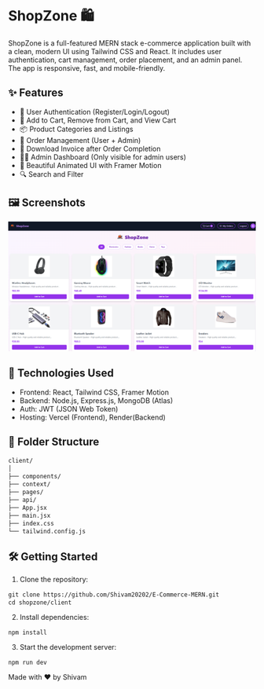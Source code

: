 # ShopZone 🛍️

ShopZone is a full-featured MERN stack e-commerce application built with a clean, modern UI using Tailwind CSS and React. It includes user authentication, cart management, order placement, and an admin panel. The app is responsive, fast, and mobile-friendly.

## ✨ Features

- 🔐 User Authentication (Register/Login/Logout)
- 🛒 Add to Cart, Remove from Cart, and View Cart
- 📦 Product Categories and Listings
- 🧾 Order Management (User + Admin)
- 🧾 Download Invoice after Order Completion
- 🧑‍💻 Admin Dashboard (Only visible for admin users)
- 🎨 Beautiful Animated UI with Framer Motion
- 🔍 Search and Filter 

## 🖼️ Screenshots

![Home Page](https://raw.githubusercontent.com/Shivam20202/E-Commerce-MERN/main/client/public/screen.png)

## 🚀 Technologies Used

- Frontend: React, Tailwind CSS, Framer Motion
- Backend: Node.js, Express.js, MongoDB (Atlas)
- Auth: JWT (JSON Web Token)
- Hosting: Vercel (Frontend), Render(Backend)

## 📁 Folder Structure

```
client/
│
├── components/
├── context/
├── pages/
├── api/
├── App.jsx
├── main.jsx
├── index.css
└── tailwind.config.js
```

## 🛠️ Getting Started

1. Clone the repository:

```
git clone https://github.com/Shivam20202/E-Commerce-MERN.git
cd shopzone/client
```

2. Install dependencies:

```
npm install
```

3. Start the development server:

```
npm run dev
```


Made with ❤️ by Shivam
